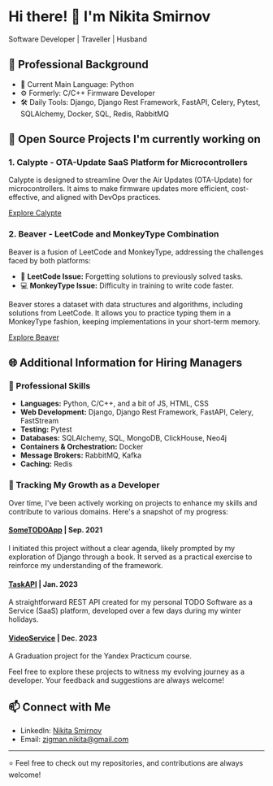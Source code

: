 # Hi there! 👋 I'm Nikita Smirnov

Software Developer | Traveller | Husband

## 💼 Professional Background

- 🐍 Current Main Language: Python
- ⚙️ Formerly: C/C++ Firmware Developer
- 🛠️ Daily Tools: Django, Django Rest Framework, FastAPI, Celery, Pytest, SQLAlchemy, Docker, SQL, Redis, RabbitMQ

## 🚀 Open Source Projects I'm currently working on

### 1. Calypte - OTA-Update SaaS Platform for Microcontrollers

Calypte is designed to streamline Over the Air Updates (OTA-Update) for microcontrollers. It aims to make firmware updates more efficient, cost-effective, and aligned with DevOps practices.

[Explore Calypte](https://github.com/OTA-Updates/backend)

### 2. Beaver - LeetCode and MonkeyType Combination

Beaver is a fusion of LeetCode and MonkeyType, addressing the challenges faced by both platforms:

- 🧠 **LeetCode Issue:** Forgetting solutions to previously solved tasks.
- 💻 **MonkeyType Issue:** Difficulty in training to write code faster.

Beaver stores a dataset with data structures and algorithms, including solutions from LeetCode. It allows you to practice typing them in a MonkeyType fashion, keeping implementations in your short-term memory.

[Explore Beaver](https://github.com/nikitazigman/beaver)

## 🌐 Additional Information for Hiring Managers

### 💼 Professional Skills

- **Languages:** Python, C/C++, and a bit of JS, HTML, CSS
- **Web Development:** Django, Django Rest Framework, FastAPI, Celery, FastStream
- **Testing:** Pytest
- **Databases:** SQLAlchemy, SQL, MongoDB, ClickHouse, Neo4j
- **Containers & Orchestration:** Docker
- **Message Brokers:** RabbitMQ, Kafka
- **Caching:** Redis

### 🎯 Tracking My Growth as a Developer

Over time, I've been actively working on projects to enhance my skills and contribute to various domains. Here's a snapshot of my progress:

#### [SomeTODOApp](https://github.com/nikitazigman/ToDoPetProject) | Sep. 2021
I initiated this project without a clear agenda, likely prompted by my exploration of Django through a book. It served as a practical exercise to reinforce my understanding of the framework.

#### [TaskAPI](https://github.com/nikitazigman/TaskApi) | Jan. 2023
A straightforward REST API created for my personal TODO Software as a Service (SaaS) platform, developed over a few days during my winter holidays.

#### [VideoService](https://github.com/nikitazigman/video_search_service) | Dec. 2023
A Graduation project for the Yandex Practicum course. 

Feel free to explore these projects to witness my evolving journey as a developer. Your feedback and suggestions are always welcome!

## 📫 Connect with Me

- LinkedIn: [Nikita Smirnov](https://www.linkedin.com/in/nikita-smirnov-20897623b/)
- Email: [zigman.nikita@gmail.com](mailto:zigman.nikita@gmail.com)

---

⭐ Feel free to check out my repositories, and contributions are always welcome!

